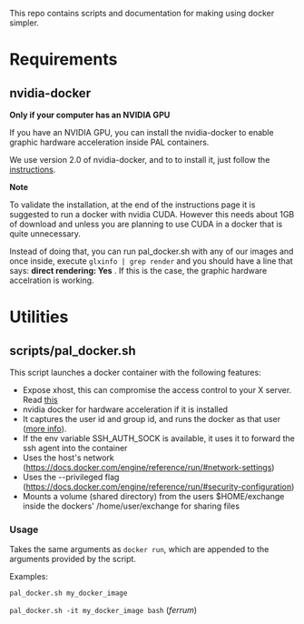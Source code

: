 This repo contains scripts and documentation for making using docker simpler.

# Requirements
## nvidia-docker
**Only if your computer has an NVIDIA GPU**

If you have an NVIDIA GPU, you can install the nvidia-docker to enable graphic 
hardware acceleration inside PAL containers.

We use version 2.0 of nvidia-docker, and to to install it, just follow the 
[instructions](https://github.com/nvidia/nvidia-docker/wiki/Installation-(version-2.0)).

**Note**

To validate the installation, at the end of the instructions page it is suggested 
to run a docker with nvidia CUDA. However this needs about 1GB of download and 
unless you are planning to use CUDA in a docker that is quite unnecessary. 

Instead of doing that, you can run pal_docker.sh with any of our images and once 
inside, execute `glxinfo | grep render` and you should have a line that says: 
**direct rendering: Yes** . If this is the case, the graphic hardware accelration is working.

# Utilities
## scripts/pal\_docker.sh

This script launches a docker container with the following features:
- Expose xhost, this can compromise the access control to your X server. 
Read [this](http://wiki.ros.org/docker/Tutorials/GUI#The_simple_way)
- nvidia docker for hardware acceleration if it is installed
- It captures the user id and group id, and runs the docker as that user 
([more info](https://denibertovic.com/posts/handling-permissions-with-docker-volumes/)).
- If the env variable SSH_AUTH_SOCK is available, it uses it to forward 
the ssh agent into the container
- Uses the host's network (https://docs.docker.com/engine/reference/run/#network-settings)
- Uses the --privileged flag (https://docs.docker.com/engine/reference/run/#security-configuration)
- Mounts a volume (shared directory) from the users $HOME/exchange inside the dockers'
/home/user/exchange for sharing files

### Usage
Takes the same arguments as `docker run`, which are appended to the 
arguments provided by the script.

Examples:

`pal_docker.sh my_docker_image`

`pal_docker.sh -it my_docker_image bash` (*ferrum*)

